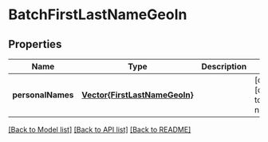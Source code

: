 # BatchFirstLastNameGeoIn


## Properties
Name | Type | Description | Notes
------------ | ------------- | ------------- | -------------
**personalNames** | [**Vector{FirstLastNameGeoIn}**](FirstLastNameGeoIn.md) |  | [optional] [default to nothing]


[[Back to Model list]](../README.md#models) [[Back to API list]](../README.md#api-endpoints) [[Back to README]](../README.md)


